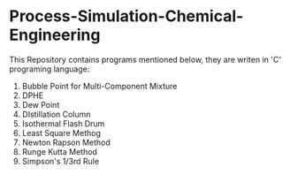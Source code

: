 # Process-Simulation-Chemical-Engineering

This Repository contains programs mentioned below, they are writen in 'C' programing language:
1. Bubble Point for Multi-Component Mixture
2. DPHE
3. Dew Point
4. DIstillation Column
5. Isothermal Flash Drum
6. Least Square Methog
7. Newton Rapson Method
8. Runge Kutta Method
9. Simpson's 1/3rd Rule
